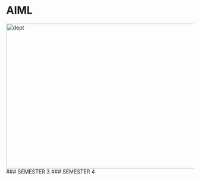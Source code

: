 # AIML
<img src="https://www.apsit.edu.in/sites/default/files/2022-08/CSE-AIML_COVER.png" width="1170px" height="390px" alt="dept">
### SEMESTER 3
### SEMESTER 4